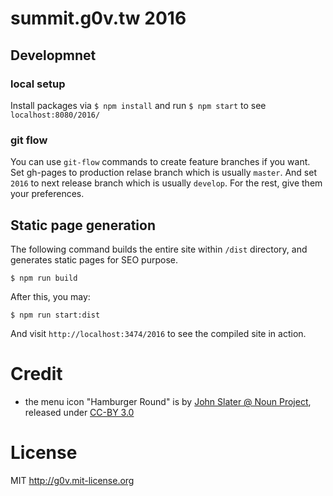 # summit.g0v.tw 2016

## Developmnet

### local setup

Install packages via `$ npm install` and run `$ npm start` to see `localhost:8080/2016/`

### git flow

You can use `git-flow` commands to create feature branches if you want.
Set gh-pages to production relase branch which is usually `master`.
And set `2016` to next release branch which is usually `develop`.
For the rest, give them your preferences.

## Static page generation

The following command builds the entire site within `/dist` directory, and generates static pages for SEO purpose.

```
$ npm run build
```

After this, you may:

```
$ npm run start:dist
```

And visit `http://localhost:3474/2016` to see the compiled site in action.


# Credit

* the menu icon "Hamburger Round" is by [John Slater @ Noun Project](https://thenounproject.com/term/menu/183512/), released under [CC-BY 3.0](http://creativecommons.org/licenses/by/3.0/us/)


# License

MIT http://g0v.mit-license.org
